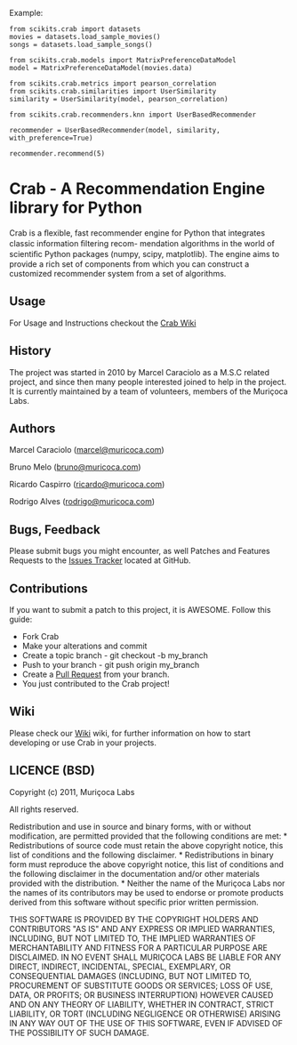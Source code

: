 Example:

    from scikits.crab import datasets
    movies = datasets.load_sample_movies()
    songs = datasets.load_sample_songs()

    from scikits.crab.models import MatrixPreferenceDataModel
    model = MatrixPreferenceDataModel(movies.data)

    from scikits.crab.metrics import pearson_correlation
    from scikits.crab.similarities import UserSimilarity
    similarity = UserSimilarity(model, pearson_correlation)

    from scikits.crab.recommenders.knn import UserBasedRecommender

    recommender = UserBasedRecommender(model, similarity, with_preference=True)

    recommender.recommend(5)


# Crab - A Recommendation Engine library for Python

  Crab is a ﬂexible, fast recommender engine for Python that integrates classic information ﬁltering recom-
  mendation algorithms in the world of scientiﬁc Python packages (numpy, scipy, matplotlib). The engine aims
  to provide a rich set of components from which you can construct a customized recommender system from a
  set of algorithms.

## Usage

  For Usage and Instructions checkout the [Crab Wiki](https://github.com/muricoca/crab/wiki)

## History

  The project was started in 2010  by Marcel Caraciolo as a M.S.C related  project, and since then many people interested joined to help in the project.
  It is currently maintained by a team of volunteers, members of the Muriçoca Labs.

## Authors

  Marcel Caraciolo (marcel@muricoca.com)

  Bruno Melo (bruno@muricoca.com)

  Ricardo Caspirro (ricardo@muricoca.com)

  Rodrigo Alves (rodrigo@muricoca.com)

## Bugs, Feedback

  Please submit bugs you might encounter, as well Patches and Features Requests to the [Issues Tracker](https://github.com/muricoca/crab/issues) located at GitHub.

## Contributions

  If you want to submit a patch to this project, it is AWESOME. Follow this guide:

  * Fork Crab
  * Make your alterations and commit
  * Create a topic branch - git checkout -b my_branch
  * Push to your branch - git push origin my_branch
  * Create a [Pull Request](http://help.github.com/pull-requests/) from your branch.
  * You just contributed to the Crab project!

## Wiki

Please check our [Wiki](https://github.com/muricoca/crab/wiki "Crab Wiki") wiki, for further information on how to start developing or use Crab in your projects.

## LICENCE (BSD)

Copyright (c) 2011, Muriçoca Labs

All rights reserved.

Redistribution and use in source and binary forms, with or without
modification, are permitted provided that the following conditions are met:
    * Redistributions of source code must retain the above copyright
      notice, this list of conditions and the following disclaimer.
    * Redistributions in binary form must reproduce the above copyright
      notice, this list of conditions and the following disclaimer in the
      documentation and/or other materials provided with the distribution.
    * Neither the name of the Muriçoca Labs nor the
      names of its contributors may be used to endorse or promote products
      derived from this software without specific prior written permission.

THIS SOFTWARE IS PROVIDED BY THE COPYRIGHT HOLDERS AND CONTRIBUTORS "AS IS" AND
ANY EXPRESS OR IMPLIED WARRANTIES, INCLUDING, BUT NOT LIMITED TO, THE IMPLIED
WARRANTIES OF MERCHANTABILITY AND FITNESS FOR A PARTICULAR PURPOSE ARE
DISCLAIMED. IN NO EVENT SHALL MURIÇOCA LABS BE LIABLE FOR ANY
DIRECT, INDIRECT, INCIDENTAL, SPECIAL, EXEMPLARY, OR CONSEQUENTIAL DAMAGES
(INCLUDING, BUT NOT LIMITED TO, PROCUREMENT OF SUBSTITUTE GOODS OR SERVICES;
LOSS OF USE, DATA, OR PROFITS; OR BUSINESS INTERRUPTION) HOWEVER CAUSED AND
ON ANY THEORY OF LIABILITY, WHETHER IN CONTRACT, STRICT LIABILITY, OR TORT
(INCLUDING NEGLIGENCE OR OTHERWISE) ARISING IN ANY WAY OUT OF THE USE OF THIS
SOFTWARE, EVEN IF ADVISED OF THE POSSIBILITY OF SUCH DAMAGE.

